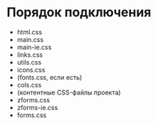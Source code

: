 Порядок подключения
===================

* html.css
* main.css
* main-ie.css
* links.css
* utils.css
* icons.css
* (fonts.css, если есть)
* cols.css
* (контентные CSS-файлы проекта)
* zforms.css
* zforms-ie.css
* forms.css